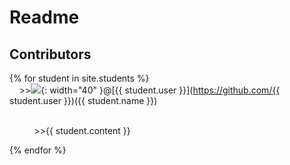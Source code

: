 # Readme 
## Contributors

{% for student in site.students %} <br />
&nbsp;&nbsp;&nbsp;&nbsp;>><img src="{{ student.image }}">{: width="40" }@[{{ student.user }}](https://github.com/{{ student.user }})({{ student.name }}) <p><br /> &nbsp;&nbsp;&nbsp;&nbsp;&nbsp;&nbsp;&nbsp;&nbsp;&nbsp;&nbsp;>>{{ student.content }} </p>
{% endfor %}
